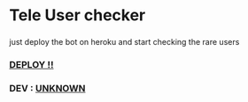 # Tele User checker
###
just deploy the bot on heroku and start checking the rare users 

### [DEPLOY !!](https://dashboard.heroku.com/new?template=https://github.com/J5J5/for_J5J5) ###

### DEV : [UNKNOWN](https://t.me/TAILSSILVEP) ###
